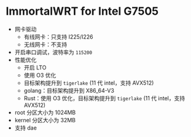 # ImmortalWRT for Intel G7505
+ 网卡驱动
    + 有线网卡：只支持 I225/I226
    + 无线网卡：不支持
+ 开启串口调试，波特率为 `115200`
+ 性能优化
    + 开启 LTO
    + 使用 O3 优化
    + 目标架构提升到 `tigerlake` (11 代 intel，支持 AVX512)
    + golang：目标架构提升到 X86_64-V3
    + Rust：使用 O3 优化，目标架构提升到 `tigerlake` (11 代 intel，支持 AVX512)
+ root 分区大小为 1024MB
+ kernel 分区大小为 32MB
+ 支持 dae
